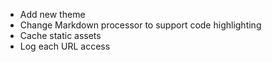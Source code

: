 * Add new theme
* Change Markdown processor to support code highlighting
* Cache static assets
* Log each URL access 